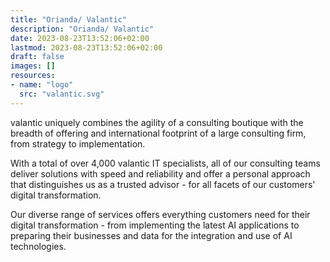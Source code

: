 ```yaml
---
title: "Orianda/ Valantic"
description: "Orianda/ Valantic"
date: 2023-08-23T13:52:06+02:00
lastmod: 2023-08-23T13:52:06+02:00
draft: false
images: []
resources:
- name: "logo"
  src: "valantic.svg"
---
```

valantic uniquely combines the agility of a consulting boutique with the breadth of offering and international footprint of a large consulting firm, from strategy to implementation. 

With a total of over 4,000 valantic IT specialists, all of our consulting teams deliver solutions with speed and reliability and offer a personal approach that distinguishes us as a trusted advisor - for all facets of our customers' digital transformation. 

Our diverse range of services offers everything customers need for their digital transformation - from implementing the latest AI applications to preparing their businesses and data for the integration and use of AI technologies.